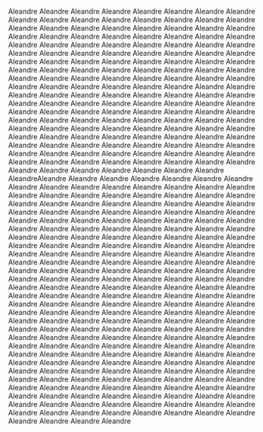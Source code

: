 Aleandre Aleandre Aleandre Aleandre Aleandre Aleandre Aleandre Aleandre Aleandre Aleandre Aleandre Aleandre Aleandre Aleandre Aleandre Aleandre Aleandre Aleandre Aleandre Aleandre Aleandre Aleandre Aleandre Aleandre Aleandre Aleandre Aleandre Aleandre Aleandre Aleandre Aleandre Aleandre Aleandre Aleandre Aleandre Aleandre Aleandre Aleandre Aleandre Aleandre Aleandre Aleandre Aleandre Aleandre Aleandre Aleandre Aleandre Aleandre Aleandre Aleandre Aleandre Aleandre Aleandre Aleandre Aleandre Aleandre Aleandre Aleandre Aleandre Aleandre Aleandre Aleandre Aleandre Aleandre Aleandre Aleandre Aleandre Aleandre Aleandre Aleandre Aleandre Aleandre Aleandre Aleandre Aleandre Aleandre Aleandre Aleandre Aleandre Aleandre Aleandre Aleandre Aleandre Aleandre Aleandre Aleandre Aleandre Aleandre Aleandre Aleandre Aleandre Aleandre Aleandre Aleandre Aleandre Aleandre Aleandre Aleandre Aleandre Aleandre Aleandre Aleandre Aleandre Aleandre Aleandre Aleandre Aleandre Aleandre Aleandre Aleandre Aleandre Aleandre Aleandre Aleandre Aleandre Aleandre Aleandre Aleandre Aleandre Aleandre Aleandre Aleandre Aleandre Aleandre Aleandre Aleandre Aleandre Aleandre Aleandre Aleandre Aleandre Aleandre Aleandre Aleandre Aleandre Aleandre Aleandre Aleandre Aleandre Aleandre Aleandre Aleandre Aleandre Aleandre Aleandre Aleandre Aleandre Aleandre Aleandre Aleandre Aleandre Aleandre Aleandre Aleandre Aleandre Aleandre Aleandre Aleandre Aleandre AleandreAleandre Aleandre Aleandre Aleandre Aleandre Aleandre Aleandre Aleandre Aleandre Aleandre Aleandre Aleandre Aleandre Aleandre Aleandre Aleandre Aleandre Aleandre Aleandre Aleandre Aleandre Aleandre Aleandre Aleandre Aleandre Aleandre Aleandre Aleandre Aleandre Aleandre Aleandre Aleandre Aleandre Aleandre Aleandre Aleandre Aleandre Aleandre Aleandre Aleandre Aleandre Aleandre Aleandre Aleandre Aleandre Aleandre Aleandre Aleandre Aleandre Aleandre Aleandre Aleandre Aleandre Aleandre Aleandre Aleandre Aleandre Aleandre Aleandre Aleandre Aleandre Aleandre Aleandre Aleandre Aleandre Aleandre Aleandre Aleandre Aleandre Aleandre Aleandre Aleandre Aleandre Aleandre Aleandre Aleandre Aleandre Aleandre Aleandre Aleandre Aleandre Aleandre Aleandre Aleandre Aleandre Aleandre Aleandre Aleandre Aleandre Aleandre Aleandre Aleandre Aleandre Aleandre Aleandre Aleandre Aleandre Aleandre Aleandre Aleandre Aleandre Aleandre Aleandre Aleandre Aleandre Aleandre Aleandre Aleandre Aleandre Aleandre Aleandre Aleandre Aleandre Aleandre Aleandre Aleandre Aleandre Aleandre Aleandre Aleandre Aleandre Aleandre Aleandre Aleandre Aleandre Aleandre Aleandre Aleandre Aleandre Aleandre Aleandre Aleandre Aleandre Aleandre Aleandre Aleandre Aleandre Aleandre Aleandre Aleandre Aleandre Aleandre Aleandre Aleandre Aleandre Aleandre Aleandre Aleandre Aleandre Aleandre Aleandre Aleandre Aleandre Aleandre Aleandre Aleandre Aleandre Aleandre Aleandre Aleandre Aleandre Aleandre Aleandre Aleandre Aleandre Aleandre Aleandre Aleandre Aleandre Aleandre Aleandre Aleandre Aleandre Aleandre Aleandre Aleandre Aleandre Aleandre Aleandre Aleandre Aleandre Aleandre Aleandre Aleandre Aleandre Aleandre Aleandre Aleandre Aleandre Aleandre Aleandre Aleandre Aleandre Aleandre Aleandre Aleandre Aleandre Aleandre Aleandre Aleandre Aleandre Aleandre Aleandre Aleandre Aleandre Aleandre Aleandre Aleandre Aleandre Aleandre Aleandre Aleandre Aleandre Aleandre Aleandre Aleandre Aleandre Aleandre Aleandre Aleandre Aleandre Aleandre Aleandre Aleandre Aleandre Aleandre Aleandre Aleandre Aleandre Aleandre Aleandre Aleandre Aleandre Aleandre Aleandre 
